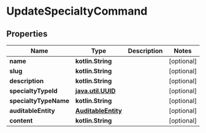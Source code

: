 
# UpdateSpecialtyCommand

## Properties
Name | Type | Description | Notes
------------ | ------------- | ------------- | -------------
**name** | **kotlin.String** |  |  [optional]
**slug** | **kotlin.String** |  |  [optional]
**description** | **kotlin.String** |  |  [optional]
**specialtyTypeId** | [**java.util.UUID**](java.util.UUID.md) |  |  [optional]
**specialtyTypeName** | **kotlin.String** |  |  [optional]
**auditableEntity** | [**AuditableEntity**](AuditableEntity.md) |  |  [optional]
**content** | **kotlin.String** |  |  [optional]



